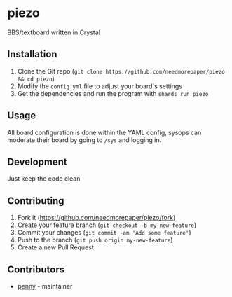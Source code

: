 # piezo
BBS/textboard written in Crystal

## Installation

1. Clone the Git repo (`git clone https://github.com/needmorepaper/piezo && cd piezo`)
2. Modify the `config.yml` file to adjust your board's settings
3. Get the dependencies and run the program with `shards run piezo`

## Usage

All board configuration is done within the YAML config, sysops can moderate their board by going to `/sys` and logging in. 

## Development

Just keep the code clean

## Contributing

1. Fork it (<https://github.com/needmorepaper/piezo/fork>)
2. Create your feature branch (`git checkout -b my-new-feature`)
3. Commit your changes (`git commit -am 'Add some feature'`)
4. Push to the branch (`git push origin my-new-feature`)
5. Create a new Pull Request

## Contributors

- [penny](https://github.com/needmorepaper) - maintainer
